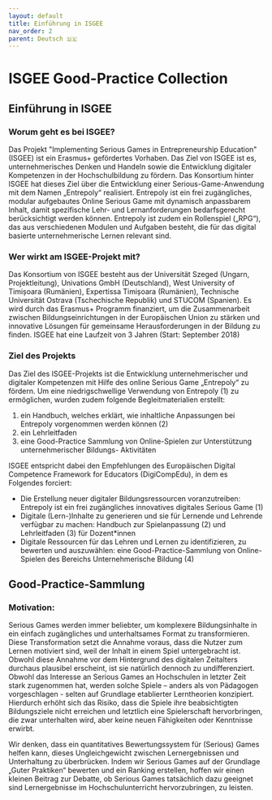 ```yaml
---
layout: default
title: Einführung in ISGEE
nav_order: 2
parent: Deutsch 🇩🇪
---
```


# ISGEE Good-Practice Collection

## Einführung in ISGEE

### Worum geht es bei ISGEE?

Das Projekt "Implementing Serious Games in Entrepreneurship Education" (ISGEE) ist ein Erasmus+ gefördertes Vorhaben. Das Ziel von ISGEE ist es, unternehmerisches Denken und Handeln sowie die Entwicklung digitaler Kompetenzen in der Hochschulbildung zu fördern. Das Konsortium hinter ISGEE hat dieses Ziel über die Entwicklung einer Serious-Game-Anwendung mit dem Namen „Entrepoly“ realisiert. Entrepoly ist ein frei zugängliches, modular aufgebautes Online Serious Game mit dynamisch anpassbarem Inhalt, damit spezifische Lehr- und Lernanforderungen bedarfsgerecht berücksichtigt werden können. Entrepoly ist zudem ein Rollenspiel („RPG“), das aus verschiedenen Modulen und Aufgaben besteht, die für das digital basierte unternehmerische Lernen relevant sind.

### Wer wirkt am ISGEE-Projekt mit?

Das Konsortium von ISGEE besteht aus der Universität Szeged (Ungarn, Projektleitung), Univations GmbH (Deutschland), West University of Timișoara (Rumänien), Expertissa Timișoara (Rumänien), Technische Universität Ostrava (Tschechische Republik) und STUCOM (Spanien). Es wird durch das Erasmus+ Programm finanziert, um die Zusammenarbeit zwischen Bildungseinrichtungen in der Europäischen Union zu stärken und innovative Lösungen für gemeinsame Herausforderungen in der Bildung zu finden. ISGEE hat eine Laufzeit von 3 Jahren (Start: September 2018)

### Ziel des Projekts

Das Ziel des ISGEE-Projekts ist die Entwicklung unternehmerischer und digitaler Kompetenzen mit Hilfe des online Serious Game „Entrepoly“ zu fördern. Um eine niedrigschwellige Verwendung von Entrepoly (1) zu ermöglichen, wurden zudem folgende Begleitmaterialien erstellt: 
1. ein Handbuch, welches erklärt, wie inhaltliche Anpassungen bei Entrepoly vorgenommen werden können (2)
2. ein Lehrleitfaden 
3. eine Good-Practice Sammlung von Online-Spielen zur Unterstützung unternehmerischer Bildungs- Aktivitäten

ISGEE entspricht dabei den Empfehlungen des Europäischen Digital Competence Framework for Educators (DigiCompEdu), in dem es Folgendes forciert:
-	Die Erstellung neuer digitaler Bildungsressourcen voranzutreiben: Entrepoly ist ein frei zugängliches innovatives digitales Serious Game (1)
-	Digitale (Lern-)Inhalte zu generieren und sie für Lernende und Lehrende verfügbar zu machen: Handbuch zur Spielanpassung (2) und Lehrleitfaden (3) für Dozent*innen
-	Digitale Ressourcen für das Lehren und Lernen zu identifizieren, zu bewerten und auszuwählen: eine Good-Practice-Sammlung von Online-Spielen des Bereichs Unternehmerische Bildung (4)


## Good-Practice-Sammlung

### Motivation:

Serious Games werden immer beliebter, um komplexere Bildungsinhalte in ein einfach zugängliches und unterhaltsames Format zu transformieren. Diese Transformation setzt die Annahme voraus, dass die Nutzer zum Lernen motiviert sind, weil der Inhalt in einem Spiel untergebracht ist. Obwohl diese Annahme vor dem Hintergrund des digitalen Zeitalters durchaus  plausibel erscheint, ist sie natürlich dennoch zu undifferenziert. Obwohl das Interesse an Serious Games an Hochschulen in letzter Zeit stark zugenommen hat, werden solche Spiele – anders als von Pädagogen vorgeschlagen - selten auf  Grundlage etablierter Lerntheorien konzipiert. Hierdurch erhöht sich das Risiko, dass die Spiele ihre beabsichtigten Bildungsziele nicht erreichen und letztlich eine Spielerschaft hervorbringen, die zwar unterhalten wird, aber keine neuen Fähigkeiten oder Kenntnisse erwirbt.

Wir denken, dass ein quantitatives Bewertungssystem für (Serious) Games helfen kann, dieses Ungleichgewicht zwischen Lernergebnissen und Unterhaltung zu überbrücken. Indem wir Serious Games auf der Grundlage „Guter Praktiken“ bewerten und ein Ranking erstellen, hoffen wir einen kleinen Beitrag zur Debatte, ob Serious Games tatsächlich dazu geeignet sind Lernergebnisse im Hochschulunterricht hervorzubringen, zu leisten.

